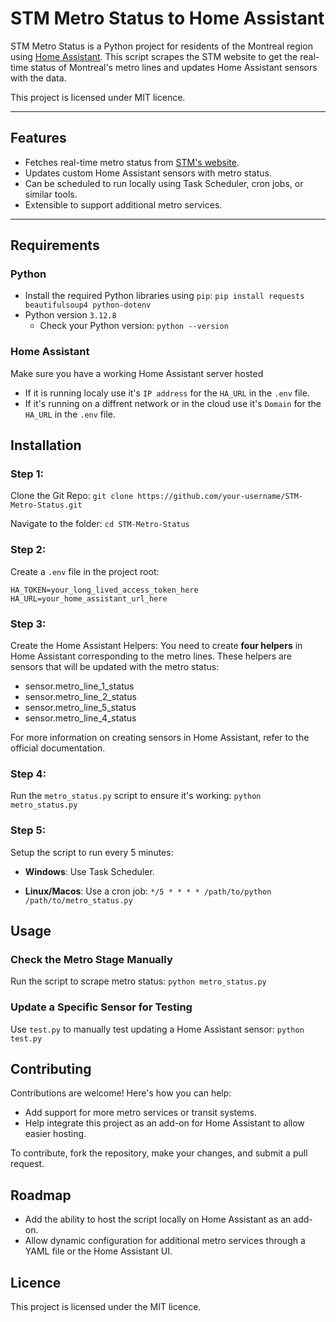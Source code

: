 # STM Metro Status to Home Assistant

STM Metro Status is a Python project for residents of the Montreal region using [Home Assistant](https://www.home-assistant.io/). This script scrapes the STM website to get the real-time status of Montreal's metro lines and updates Home Assistant sensors with the data.

This project is licensed under MIT licence.

---

## Features

- Fetches real-time metro status from [STM's website](https://www.stm.info/en/info/service-updates/metro).
- Updates custom Home Assistant sensors with metro status.
- Can be scheduled to run locally using Task Scheduler, cron jobs, or similar tools.
- Extensible to support additional metro services.

---

## Requirements

### Python

- Install the required Python libraries using `pip`:
```pip install requests beautifulsoup4 python-dotenv```
- Python version `3.12.8`
    - Check your Python version:
```python --version```

### Home Assistant
Make sure you have a working Home Assistant server hosted
- If it is running localy use it's `IP address` for the `HA_URL` in the `.env` file.
- If it's running on a diffrent network or in the cloud use it's `Domain` for the `HA_URL` in the `.env` file.

## Installation
### Step 1:
Clone the Git Repo:
```git clone https://github.com/your-username/STM-Metro-Status.git```

Navigate to the folder:
```cd STM-Metro-Status```

### Step 2:
Create a `.env` file in the project root:

```
HA_TOKEN=your_long_lived_access_token_here 
HA_URL=your_home_assistant_url_here
```
### Step 3:
Create the Home Assistant Helpers:
You need to create **four helpers** in Home Assistant corresponding to the metro lines. These helpers are sensors that will be updated with the metro status:
- sensor.metro_line_1_status
- sensor.metro_line_2_status
- sensor.metro_line_5_status
- sensor.metro_line_4_status

For more information on creating sensors in Home Assistant, refer to the official documentation.

### Step 4:
Run the `metro_status.py` script to ensure it's working:
```python metro_status.py```

### Step 5:
Setup the script to run every 5 minutes:

- **Windows**: Use Task Scheduler.

- **Linux/Macos**: Use a cron job:
`*/5 * * * * /path/to/python /path/to/metro_status.py`

## Usage
### Check the Metro Stage Manually
Run the script to scrape metro status:
`python metro_status.py`
### Update a Specific Sensor for Testing
Use `test.py` to manually test updating a Home Assistant sensor:
`python test.py`

## Contributing
Contributions are welcome! Here's how you can help:
- Add support for more metro services or transit systems.
- Help integrate this project as an add-on for Home Assistant to allow easier hosting.

To contribute, fork the repository, make your changes, and submit a pull request.

## Roadmap
- Add the ability to host the script locally on Home Assistant as an add-on.
- Allow dynamic configuration for additional metro services through a YAML file or the Home Assistant UI.

## Licence
This project is licensed under the MIT licence.